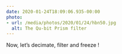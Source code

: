 ```yaml
---
date: 2020-01-24T18:09:06.935-00:00
photo:
- url: /media/photos/2020/01/24/hbn50.jpg
  alt: The Qu-bit Prism filter
---
```

 Now, let’s decimate, filter and freeze !
